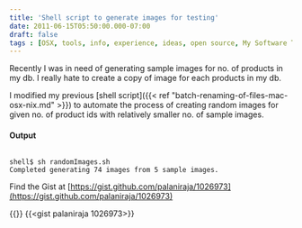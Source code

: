 ```yaml
---
title: 'Shell script to generate images for testing'
date: 2011-06-15T05:50:00.000-07:00
draft: false
tags : [OSX, tools, info, experience, ideas, open source, My Software Toolbox, bash script, code, GitHub, command line, shell, Tips]
---
```


  
Recently I was in need of generating sample images for no. of products in my db. I really hate to create a copy of image for each products in my db.  
  
I modified my previous [shell script]({{< ref "batch-renaming-of-files-mac-osx-nix.md" >}}) to automate the process of creating random images for given no. of product ids with relatively smaller no. of sample images.  

#### Output

```

shell$ sh randomImages.sh  
Completed generating 74 images from 5 sample images.  

```
  
  
Find the Gist at [https://gist.github.com/palaniraja/1026973](https://gist.github.com/palaniraja/1026973)  


{{<noscript url="https://gist.github.com/palaniraja/1026973">}}
{{<gist palaniraja 1026973>}}


  
